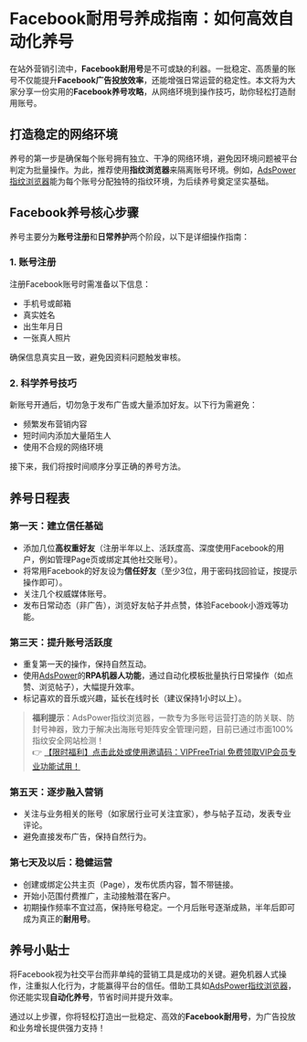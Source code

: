 # Facebook耐用号养成指南：如何高效自动化养号

在站外营销引流中，**Facebook耐用号**是不可或缺的利器。一批稳定、高质量的账号不仅能提升**Facebook广告投放效率**，还能增强日常运营的稳定性。本文将为大家分享一份实用的**Facebook养号攻略**，从网络环境到操作技巧，助你轻松打造耐用账号。

## 打造稳定的网络环境

养号的第一步是确保每个账号拥有独立、干净的网络环境，避免因环境问题被平台判定为批量操作。为此，推荐使用**指纹浏览器**来隔离账号环境。例如，[AdsPower指纹浏览器](https://bit.ly/adspower_free)能为每个账号分配独特的指纹环境，为后续养号奠定坚实基础。

## Facebook养号核心步骤

养号主要分为**账号注册**和**日常养护**两个阶段，以下是详细操作指南：

### 1. 账号注册

注册Facebook账号时需准备以下信息：

- 手机号或邮箱
- 真实姓名
- 出生年月日
- 一张真人照片

确保信息真实且一致，避免因资料问题触发审核。

### 2. 科学养号技巧

新账号开通后，切勿急于发布广告或大量添加好友。以下行为需避免：

- 频繁发布营销内容
- 短时间内添加大量陌生人
- 使用不合规的网络环境

接下来，我们将按时间顺序分享正确的养号方法。

## 养号日程表

### 第一天：建立信任基础

- 添加几位**高权重好友**（注册半年以上、活跃度高、深度使用Facebook的用户，例如管理Page页或绑定其他社交账号）。
- 将常用Facebook的好友设为**信任好友**（至少3位，用于密码找回验证，按提示操作即可）。
- 关注几个权威媒体账号。
- 发布日常动态（非广告），浏览好友帖子并点赞，体验Facebook小游戏等功能。

### 第三天：提升账号活跃度

- 重复第一天的操作，保持自然互动。
- 使用[AdsPower](https://bit.ly/adspower_free)的**RPA机器人功能**，通过自动化模板批量执行日常操作（如点赞、浏览帖子），大幅提升效率。
- 标记喜欢的音乐或兴趣，延长在线时长（建议保持1小时以上）。

> **福利提示**：AdsPower指纹浏览器，一款专为多账号运营打造的防关联、防封号神器，致力于解决出海账号矩阵安全管理问题，目前已通过市面100%指纹安全网站检测！  
> 👉 [【限时福利】点击此处或使用邀请码：VIPFreeTrial 免费领取VIP会员专业功能试用！](https://bit.ly/adspower_free)

### 第五天：逐步融入营销

- 关注与业务相关的账号（如家居行业可关注宜家），参与帖子互动，发表专业评论。
- 避免直接发布广告，保持自然行为。

### 第七天及以后：稳健运营

- 创建或绑定公共主页（Page），发布优质内容，暂不带链接。
- 开始小范围付费推广，主动接触潜在客户。
- 初期操作频率不宜过高，保持账号稳定。一个月后账号逐渐成熟，半年后即可成为真正的**耐用号**。

## 养号小贴士

将Facebook视为社交平台而非单纯的营销工具是成功的关键。避免机器人式操作，注重拟人化行为，才能赢得平台的信任。借助工具如[AdsPower指纹浏览器](https://bit.ly/adspower_free)，你还能实现**自动化养号**，节省时间并提升效率。

通过以上步骤，你将轻松打造出一批稳定、高效的**Facebook耐用号**，为广告投放和业务增长提供强力支持！